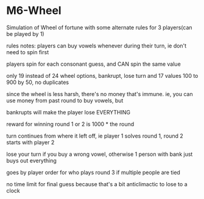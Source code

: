 # M6-Wheel

Simulation of Wheel of fortune with some alternate rules for 3 players(can be played by 1)

rules notes: players can buy vowels whenever during their turn, ie don't need to spin first

players spin for each consonant guess, and CAN spin the same value

only 19 instead of 24 wheel options, bankrupt, lose turn and 17 values 100 to 900 by 50, no duplicates

since the wheel is less harsh, there's no money that's immune. ie, you can use money from past round to buy vowels, but

bankrupts will make the player lose EVERYTHING

reward for winning round 1 or 2 is 1000 * the round

turn continues from where it left off, ie player 1 solves round 1, round 2 starts with player 2

lose your turn if you buy a wrong vowel, otherwise 1 person with bank just buys out everything

goes by player order for who plays round 3 if multiple people are tied

no time limit for final guess because that's a bit anticlimactic to lose to a clock